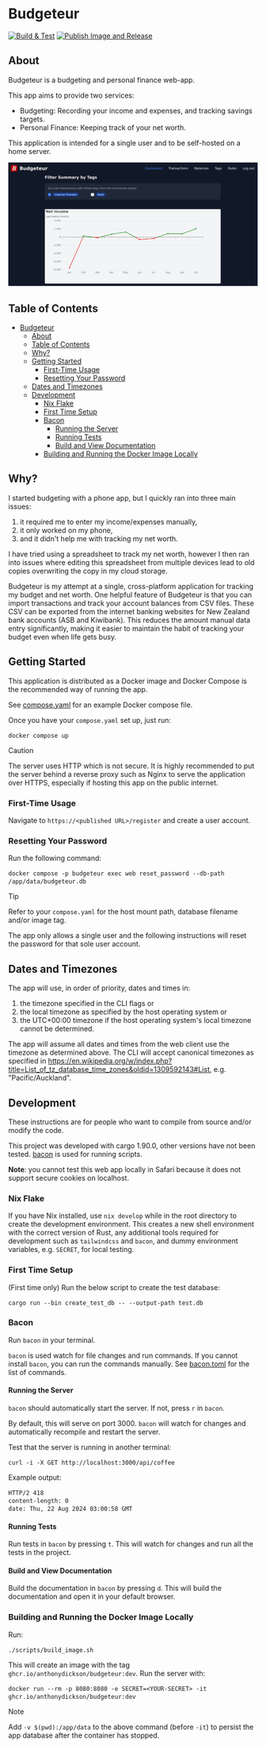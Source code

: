 # Budgeteur

[![Build & Test](https://github.com/AnthonyDickson/budgeteur-rs/actions/workflows/ci.yml/badge.svg)](https://github.com/AnthonyDickson/budgeteur-rs/actions/workflows/ci.yml)
[![Publish Image and Release](https://github.com/AnthonyDickson/budgeteur-rs/actions/workflows/release.yaml/badge.svg?branch=main)](https://github.com/AnthonyDickson/budgeteur-rs/actions/workflows/release.yaml)

## About

Budgeteur is a budgeting and personal finance web-app.

This app aims to provide two services:

- Budgeting: Recording your income and expenses, and tracking savings targets.
- Personal Finance: Keeping track of your net worth.

This application is intended for a single user and to be self-hosted on a home server.

![Screenshot of the dashboard page of Budgeteur](./assets/dashboard_sample.jpeg)

## Table of Contents

<!--toc:start-->

- [Budgeteur](#budgeteur)
  - [About](#about)
  - [Table of Contents](#table-of-contents)
  - [Why?](#why)
  - [Getting Started](#getting-started)
    - [First-Time Usage](#first-time-usage)
    - [Resetting Your Password](#resetting-your-password)
  - [Dates and Timezones](#dates-and-timezones)
  - [Development](#development)
    - [Nix Flake](#nix-flake)
    - [First Time Setup](#first-time-setup)
    - [Bacon](#bacon)
      - [Running the Server](#running-the-server)
      - [Running Tests](#running-tests)
      - [Build and View Documentation](#build-and-view-documentation)
    - [Building and Running the Docker Image Locally](#building-and-running-the-docker-image-locally)

<!--toc:end-->

## Why?

I started budgeting with a phone app, but I quickly ran into three main issues:

1. it required me to enter my income/expenses manually,
1. it only worked on my phone,
1. and it didn't help me with tracking my net worth.

I have tried using a spreadsheet to track my net worth, however I then ran into issues where editing this spreadsheet
from multiple devices lead to old copies overwriting the copy in my cloud storage.

Budgeteur is my attempt at a single, cross-platform application for tracking my budget and net worth.
One helpful feature of Budgeteur is that you can import transactions and track your account balances from CSV files.
These CSV can be exported from the internet banking websites for New Zealand bank accounts (ASB and Kiwibank).
This reduces the amount manual data entry significantly, making it easier to maintain the habit of tracking your
budget even when life gets busy.

## Getting Started

This application is distributed as a Docker image and Docker Compose is the recommended way of running the app.

See [compose.yaml](./compose.yaml) for an example Docker compose file.

Once you have your `compose.yaml` set up, just run:

```shell
docker compose up
```

> [!CAUTION]
> The server uses HTTP which is not secure. It is highly recommended to put the
> server behind a reverse proxy such as Nginx to serve the application over
> HTTPS, especially if hosting this app on the public internet.

### First-Time Usage

Navigate to `https://<published URL>/register` and create a user account.

### Resetting Your Password

Run the following command:

```shell
docker compose -p budgeteur exec web reset_password --db-path /app/data/budgeteur.db
```

> [!TIP]
> Refer to your `compose.yaml` for the host mount path, database filename and/or image tag.

The app only allows a single user and the following instructions will reset
the password for that sole user account.

## Dates and Timezones

The app will use, in order of priority, dates and times in:

1. the timezone specified in the CLI flags or
1. the local timezone as specified by the host operating system or
1. the UTC+00:00 timezone if the host operating system's local timezone cannot be determined.

The app will assume all dates and times from the web client use the timezone as determined above.
The CLI will accept canonical timezones as specified in <https://en.wikipedia.org/w/index.php?title=List_of_tz_database_time_zones&oldid=1309592143#List>,
e.g. "Pacific/Auckland".

## Development

These instructions are for people who want to compile from source and/or modify
the code.

This project was developed with cargo 1.90.0, other versions have not been tested.
[bacon](https://dystroy.org/bacon/) is used for running scripts.

**Note**: you cannot test this web app locally in Safari because it does not support secure cookies on localhost.

### Nix Flake

If you have Nix installed, use `nix develop` while in the root directory to
create the development environment.
This creates a new shell environment with the correct version of Rust, any
additional tools required for development such as `tailwindcss` and `bacon`,
and dummy environment variables, e.g. `SECRET`, for local testing.

### First Time Setup

(First time only) Run the below script to create the test database:

```shell
cargo run --bin create_test_db -- --output-path test.db
```

### Bacon

Run `bacon` in your terminal.

`bacon` is used watch for file changes and run commands.
If you cannot install `bacon`, you can run the commands manually.
See [bacon.toml](./bacon.toml) for the list of commands.

#### Running the Server

`bacon` should automatically start the server. If not, press `r` in `bacon`.

By default, this will serve on port 3000.
`bacon` will watch for changes and automatically recompile and restart the server.

Test that the server is running in another terminal:

```shell
curl -i -X GET http://localhost:3000/api/coffee
```

Example output:

```text
HTTP/2 418
content-length: 0
date: Thu, 22 Aug 2024 03:00:58 GMT
```

#### Running Tests

Run tests in `bacon` by pressing `t`.
This will watch for changes and run all the tests in the project.

#### Build and View Documentation

Build the documentation in `bacon` by pressing `d`.
This will build the documentation and open it in your default browser.

### Building and Running the Docker Image Locally

Run:

```shell
./scripts/build_image.sh
```

This will create an image with the tag `ghcr.io/anthonydickson/budgeteur:dev`.
Run the server with:

```shell
docker run --rm -p 8080:8080 -e SECRET=<YOUR-SECRET> -it ghcr.io/anthonydickson/budgeteur:dev
```

> [!NOTE]
> Add `-v $(pwd):/app/data` to the above command (before `-it`) to persist
> the app database after the container has stopped.
